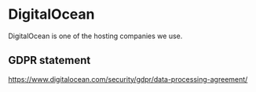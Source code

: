 # DigitalOcean

DigitalOcean is one of the hosting companies we use.

## GDPR statement

https://www.digitalocean.com/security/gdpr/data-processing-agreement/
